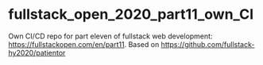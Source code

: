 # fullstack_open_2020_part11_own_CI
Own CI/CD repo for part eleven of fullstack web development: https://fullstackopen.com/en/part11. 
Based on https://github.com/fullstack-hy2020/patientor
